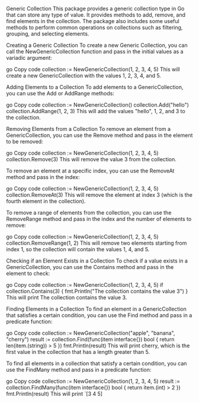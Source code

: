 Generic Collection
This package provides a generic collection type in Go that can store any type of value. It provides methods to add, remove, and find elements in the collection. The package also includes some useful methods to perform common operations on collections such as filtering, grouping, and selecting elements.

Creating a Generic Collection
To create a new Generic Collection, you can call the NewGenericCollection function and pass in the initial values as a variadic argument:

go
Copy code
collection := NewGenericCollection(1, 2, 3, 4, 5)
This will create a new GenericCollection with the values 1, 2, 3, 4, and 5.

Adding Elements to a Collection
To add elements to a GenericCollection, you can use the Add or AddRange methods:

go
Copy code
collection := NewGenericCollection()
collection.Add("hello")
collection.AddRange(1, 2, 3)
This will add the values "hello", 1, 2, and 3 to the collection.

Removing Elements from a Collection
To remove an element from a GenericCollection, you can use the Remove method and pass in the element to be removed:

go
Copy code
collection := NewGenericCollection(1, 2, 3, 4, 5)
collection.Remove(3)
This will remove the value 3 from the collection.

To remove an element at a specific index, you can use the RemoveAt method and pass in the index:

go
Copy code
collection := NewGenericCollection(1, 2, 3, 4, 5)
collection.RemoveAt(3)
This will remove the element at index 3 (which is the fourth element in the collection).

To remove a range of elements from the collection, you can use the RemoveRange method and pass in the index and the number of elements to remove:

go
Copy code
collection := NewGenericCollection(1, 2, 3, 4, 5)
collection.RemoveRange(1, 2)
This will remove two elements starting from index 1, so the collection will contain the values 1, 4, and 5.

Checking if an Element Exists in a Collection
To check if a value exists in a GenericCollection, you can use the Contains method and pass in the element to check:

go
Copy code
collection := NewGenericCollection(1, 2, 3, 4, 5)
if collection.Contains(3) {
    fmt.Println("The collection contains the value 3")
}
This will print The collection contains the value 3.

Finding Elements in a Collection
To find an element in a GenericCollection that satisfies a certain condition, you can use the Find method and pass in a predicate function:

go
Copy code
collection := NewGenericCollection("apple", "banana", "cherry")
result := collection.Find(func(item interface{}) bool {
    return len(item.(string)) > 5
})
fmt.Println(result)
This will print cherry, which is the first value in the collection that has a length greater than 5.

To find all elements in a collection that satisfy a certain condition, you can use the FindMany method and pass in a predicate function:

go
Copy code
collection := NewGenericCollection(1, 2, 3, 4, 5)
result := collection.FindMany(func(item interface{}) bool {
    return item.(int) > 2
})
fmt.Println(result)
This will print `[3 4 5]
